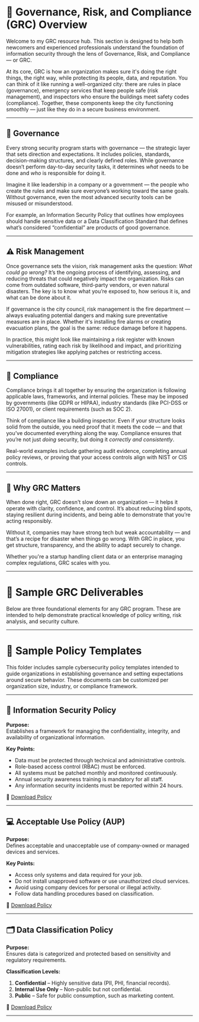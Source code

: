 # 📘 Governance, Risk, and Compliance (GRC) Overview

Welcome to my GRC resource hub. This section is designed to help both newcomers and experienced professionals understand the foundation of information security through the lens of Governance, Risk, and Compliance — or GRC.

At its core, GRC is how an organization makes sure it's doing the right things, the right way, while protecting its people, data, and reputation. You can think of it like running a well-organized city: there are rules in place (governance), emergency services that keep people safe (risk management), and inspectors who ensure the buildings meet safety codes (compliance). Together, these components keep the city functioning smoothly — just like they do in a secure business environment.

---

## 🧭 Governance

Every strong security program starts with governance — the strategic layer that sets direction and expectations. It includes policies, standards, decision-making structures, and clearly defined roles. While governance doesn’t perform day-to-day security tasks, it determines *what* needs to be done and *who* is responsible for doing it.

Imagine it like leadership in a company or a government — the people who create the rules and make sure everyone’s working toward the same goals. Without governance, even the most advanced security tools can be misused or misunderstood.

For example, an Information Security Policy that outlines how employees should handle sensitive data or a Data Classification Standard that defines what’s considered “confidential” are products of good governance.

---

## ⚠️ Risk Management

Once governance sets the vision, risk management asks the question: *What could go wrong?* It’s the ongoing process of identifying, assessing, and reducing threats that could negatively impact the organization. Risks can come from outdated software, third-party vendors, or even natural disasters. The key is to know what you’re exposed to, how serious it is, and what can be done about it.

If governance is the city council, risk management is the fire department — always evaluating potential dangers and making sure preventative measures are in place. Whether it's installing fire alarms or creating evacuation plans, the goal is the same: reduce damage before it happens.

In practice, this might look like maintaining a risk register with known vulnerabilities, rating each risk by likelihood and impact, and prioritizing mitigation strategies like applying patches or restricting access.

---

## 🧾 Compliance

Compliance brings it all together by ensuring the organization is following applicable laws, frameworks, and internal policies. These may be imposed by governments (like GDPR or HIPAA), industry standards (like PCI-DSS or ISO 27001), or client requirements (such as SOC 2).

Think of compliance like a building inspector. Even if your structure looks solid from the outside, you need proof that it meets the code — and that you’ve documented everything along the way. Compliance ensures that you’re not just *doing* security, but doing it *correctly and consistently*.

Real-world examples include gathering audit evidence, completing annual policy reviews, or proving that your access controls align with NIST or CIS controls.

---

## 🧩 Why GRC Matters

When done right, GRC doesn't slow down an organization — it helps it operate with clarity, confidence, and control. It’s about reducing blind spots, staying resilient during incidents, and being able to demonstrate that you’re acting responsibly.

Without it, companies may have strong tech but weak accountability — and that’s a recipe for disaster when things go wrong. With GRC in place, you get structure, transparency, and the ability to adapt securely to change.

Whether you're a startup handling client data or an enterprise managing complex regulations, GRC scales with you.

---

# 📂 Sample GRC Deliverables

Below are three foundational elements for any GRC program. These are intended to help demonstrate practical knowledge of policy writing, risk analysis, and security culture.

---

# 📄 Sample Policy Templates

This folder includes sample cybersecurity policy templates intended to guide organizations in establishing governance and setting expectations around secure behavior. These documents can be customized per organization size, industry, or compliance framework.

---

## 🔐 Information Security Policy

**Purpose:**  
Establishes a framework for managing the confidentiality, integrity, and availability of organizational information.

**Key Points:**
- Data must be protected through technical and administrative controls.
- Role-based access control (RBAC) must be enforced.
- All systems must be patched monthly and monitored continuously.
- Annual security awareness training is mandatory for all staff.
- Any information security incidents must be reported within 24 hours.

📄 [Download Policy](./Information_Security_Policy.md)

---

## 💻 Acceptable Use Policy (AUP)

**Purpose:**  
Defines acceptable and unacceptable use of company-owned or managed devices and services.

**Key Points:**
- Access only systems and data required for your job.
- Do not install unapproved software or use unauthorized cloud services.
- Avoid using company devices for personal or illegal activity.
- Follow data handling procedures based on classification.

📄 [Download Policy](./Acceptable_Use_Policy.md)

---

## 🗂️ Data Classification Policy

**Purpose:**  
Ensures data is categorized and protected based on sensitivity and regulatory requirements.

**Classification Levels:**
1. **Confidential** – Highly sensitive data (PII, PHI, financial records).
2. **Internal Use Only** – Non-public but not confidential.
3. **Public** – Safe for public consumption, such as marketing content.

📄 [Download Policy](./Data_Classification_Policy.md)

---


